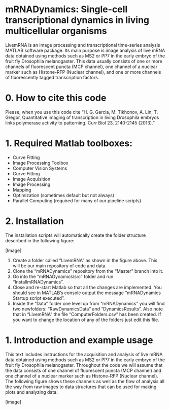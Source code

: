 # mRNADynamics: Single-cell transcriptional dynamics in living multicellular organisms
LivemRNA is an image processing and transcriptional time-series analysis MATLAB software package. Its main purpose is image analysis of live mRNA data obtained using methods such as MS2 or PP7 in the early embryo of the fruit fly Drosophila melanogaster. This data usually consists of one or more channels of fluorescent puncta (MCP channel), one channel of a nuclear marker such as Histone-RFP (Nuclear channel), and one or more channels of fluorescently tagged transcription factors.

# 0. How to cite this code

Please, when you use this code cite “H. G. Garcia, M. Tikhonov, A. Lin, T. Gregor, Quantitative imaging of transcription in living Drosophila embryos links polymerase activity to patterning. Curr Biol 23, 2140-2145 (2013).”

# 1. Required Matlab toolboxes:

- Curve Fitting
- Image Processing Toolbox
- Computer Vision Systems
- Curve Fitting
- Image Acquisition
- Image Processing
- Mapping
- Optimization (sometimes default but not always)
- Parallel Computing (required for many of our pipeline scripts)

# 2. Installation

The installation scripts will automatically create the folder structure described in the following figure:

[Image]

1. Create a folder called “LivemRNA” as shown in the figure above. This will be our main repository of code and data.
2. Clone the  “mRNADynamics” repository from the “Master” branch into it.
3. Go into the “mRNADynamics\src” folder and run “InstallmRNADynamics”.
4. Close and re-start Matlab so that all the changes are implemented. You should see in MATLAB’s console output the message “mRNADynamics Startup script executed”.
5. Inside the “Data” folder one level up from “mRNADynamics” you will find two newfolders: “RawDynamicsData” and “DynamicsResults”. Also note that in “LivemRNA” the file “ComputerFolders.csv” has been created. If you want to change the location of any of the folders just edit this file.

# 1. Introduction and example usage

This text includes instructions for the acquisition and analysis of live mRNA data obtained using methods such as MS2 or PP7 in the early embryo of the fruit fly Drosophila melanogaster. Throughout the code we will assume that the data consists of one channel of fluorescent puncta (MCP channel) and one channel of a nuclear marker such as Histone-RFP (Nuclear channel). The following figure shows these channels as well as the flow of analysis all the way from raw images to data structures that can be used for making plots and analyzing data.

[image]

